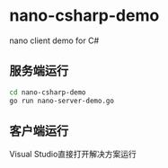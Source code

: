 # nano-csharp-demo
nano client demo for C#

## 服务端运行
```bash
cd nano-csharp-demo
go run nano-server-demo.go
```

## 客户端运行
Visual Studio直接打开解决方案运行

